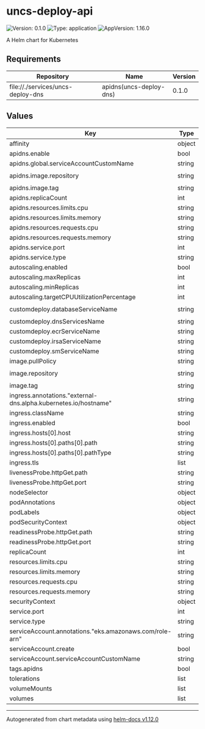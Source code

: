 # uncs-deploy-api

![Version: 0.1.0](https://img.shields.io/badge/Version-0.1.0-informational?style=flat-square) ![Type: application](https://img.shields.io/badge/Type-application-informational?style=flat-square) ![AppVersion: 1.16.0](https://img.shields.io/badge/AppVersion-1.16.0-informational?style=flat-square)

A Helm chart for Kubernetes

## Requirements

| Repository | Name | Version |
|------------|------|---------|
| file://./services/uncs-deploy-dns | apidns(uncs-deploy-dns) | 0.1.0 |

## Values

| Key | Type | Default | Description |
|-----|------|---------|-------------|
| affinity | object | `{}` |  |
| apidns.enable | bool | `false` |  |
| apidns.global.serviceAccountCustomName | string | `"api-deploy-common-sa"` |  |
| apidns.image.repository | string | `"890013126756.dkr.ecr.us-west-2.amazonaws.com/uncs-deploy-dns"` |  |
| apidns.image.tag | string | `"latest"` |  |
| apidns.replicaCount | int | `1` |  |
| apidns.resources.limits.cpu | string | `"100m"` |  |
| apidns.resources.limits.memory | string | `"128Mi"` |  |
| apidns.resources.requests.cpu | string | `"100m"` |  |
| apidns.resources.requests.memory | string | `"128Mi"` |  |
| apidns.service.port | int | `9090` |  |
| apidns.service.type | string | `"ClusterIP"` |  |
| autoscaling.enabled | bool | `false` |  |
| autoscaling.maxReplicas | int | `100` |  |
| autoscaling.minReplicas | int | `1` |  |
| autoscaling.targetCPUUtilizationPercentage | int | `80` |  |
| customdeploy.databaseServiceName | string | `"infra-deploy-uncs-database-uncs-deploy-database"` |  |
| customdeploy.dnsServicesName | string | `"infra-deploy-uncs-dns-uncs-deploy-dns"` |  |
| customdeploy.ecrServiceName | string | `"infra-deploy-uncs-ecr-uncs-deploy-ecr"` |  |
| customdeploy.irsaServiceName | string | `"infra-deploy-uncs-irsa-uncs-deploy-irsa"` |  |
| customdeploy.smServiceName | string | `"infra-deploy-uncs-sm-uncs-deploy-sm"` |  |
| image.pullPolicy | string | `"Always"` |  |
| image.repository | string | `"890013126756.dkr.ecr.us-west-2.amazonaws.com/uncs-deploy-api"` |  |
| image.tag | string | `"latest"` |  |
| ingress.annotations."external-dns.alpha.kubernetes.io/hostname" | string | `"infradeploy.tools.brikl.com"` |  |
| ingress.className | string | `"nginx-public"` |  |
| ingress.enabled | bool | `true` |  |
| ingress.hosts[0].host | string | `"infradeploy.tools.brikl.com"` |  |
| ingress.hosts[0].paths[0].path | string | `"/"` |  |
| ingress.hosts[0].paths[0].pathType | string | `"ImplementationSpecific"` |  |
| ingress.tls | list | `[]` |  |
| livenessProbe.httpGet.path | string | `"/"` |  |
| livenessProbe.httpGet.port | string | `"http"` |  |
| nodeSelector | object | `{}` |  |
| podAnnotations | object | `{}` |  |
| podLabels | object | `{}` |  |
| podSecurityContext | object | `{}` |  |
| readinessProbe.httpGet.path | string | `"/"` |  |
| readinessProbe.httpGet.port | string | `"http"` |  |
| replicaCount | int | `1` |  |
| resources.limits.cpu | string | `"100m"` |  |
| resources.limits.memory | string | `"128Mi"` |  |
| resources.requests.cpu | string | `"100m"` |  |
| resources.requests.memory | string | `"128Mi"` |  |
| securityContext | object | `{}` |  |
| service.port | int | `9090` |  |
| service.type | string | `"ClusterIP"` |  |
| serviceAccount.annotations."eks.amazonaws.com/role-arn" | string | `"arn:aws:iam::890013126756:role/IRSA_infra-deploy-sa"` |  |
| serviceAccount.create | bool | `true` |  |
| serviceAccount.serviceAccountCustomName | string | `"api-deploy-common-sa"` |  |
| tags.apidns | bool | `false` |  |
| tolerations | list | `[]` |  |
| volumeMounts | list | `[]` |  |
| volumes | list | `[]` |  |

----------------------------------------------
Autogenerated from chart metadata using [helm-docs v1.12.0](https://github.com/norwoodj/helm-docs/releases/v1.12.0)
